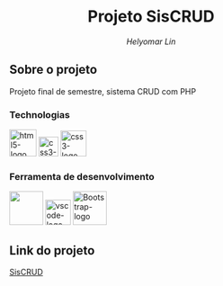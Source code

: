 <h1 align="center">Projeto SisCRUD</h1>
<p align="center"><i>Helyomar Lin</i></p>


##  Sobre o projeto

Projeto final de semestre, sistema CRUD com PHP

### Technologias
<p display="inline-block">
  <img width="48" src="https://upload.wikimedia.org/wikipedia/commons/6/61/HTML5_logo_and_wordmark.svg" alt="html5-logo"/>
  <img width="35" src="https://upload.wikimedia.org/wikipedia/commons/d/d5/CSS3_logo_and_wordmark.svg" alt="css3-logo"/>
  <img width="46" src="https://upload.wikimedia.org/wikipedia/commons/b/ba/Javascript_badge.svg" alt="css3-logo"/>
</p>
                                                                                                  
### Ferramenta de desenvolvimento

<p display="inline-block">
  <img width="60" src="https://upload.wikimedia.org/wikipedia/commons/4/45/The_GIMP_icon_-_gnome.svg?uselang=pt-br"/>
  <img width="45" src="https://upload.wikimedia.org/wikipedia/commons/thumb/9/9a/Visual_Studio_Code_1.35_icon.svg/2048px-Visual_Studio_Code_1.35_icon.svg.png" alt="vscode-logo"/>
  <img width="60" src="https://upload.wikimedia.org/wikipedia/commons/b/b2/Bootstrap_logo.svg" alt="Bootstrap-logo"/>
</p>

## Link do projeto
[SisCRUD](https://github.com/HelyomarLins/SisCRUD--Helyomar)